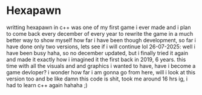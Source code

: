 # Hexapawn
 writting hexapawn in c++ was one of my first game i ever made and i plan to come back every december of every year to rewrite the  game in a much better way to show myself how far i have been though development, so far i have done only two versions, lets see if i will continue lol
26-07-2025: well i have been busy haha, so no december updated, but i finally tried it again and made it exactly how i imagined it the first back in 2019, 6 years. this time with all the visuals and and graphics i wanted to have, have i become a game devloper? i wonder how far i am gonna go from here, will i look at this version too and be like damn this code is shit, took me around 16 hrs ig, i had to learn c++ again hahaha ;)
